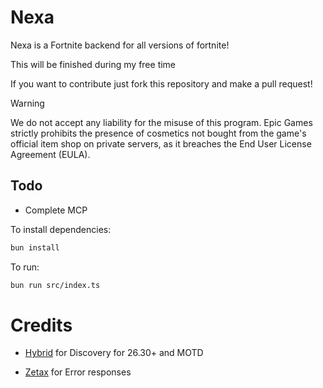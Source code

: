 # Nexa

Nexa is a Fortnite backend for all versions of fortnite!

This will be finished during my free time

If you want to contribute just fork this repository and make a pull request!

> [!WARNING]
> We do not accept any liability for the misuse of this program. Epic Games strictly prohibits the presence of cosmetics not bought from the game's official item shop on private servers, as it breaches the End User License Agreement (EULA).

## Todo

- Complete MCP

To install dependencies:

```bash
bun install
```

To run:

```bash
bun run src/index.ts
```

# Credits

- [Hybrid](https://github.com/HybridFNBR) for Discovery for 26.30+ and MOTD

- [Zetax](https://github.com/simplyzetax) for Error responses
